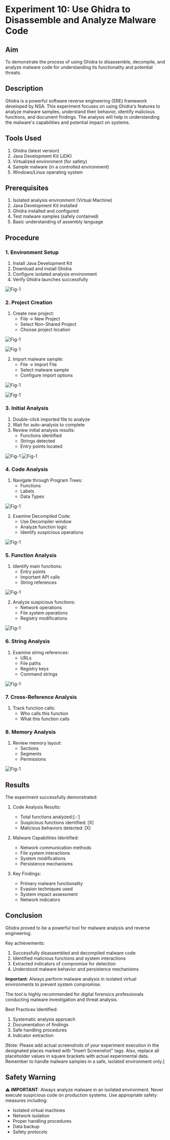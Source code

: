 # Experiment 10: Use Ghidra to Disassemble and Analyze Malware Code

## Aim
To demonstrate the process of using Ghidra to disassemble, decompile, and analyze malware code for understanding its functionality and potential threats.

## Description
Ghidra is a powerful software reverse engineering (SRE) framework developed by NSA. This experiment focuses on using Ghidra's features to analyze malware samples, understand their behavior, identify malicious functions, and document findings. The analysis will help in understanding the malware's capabilities and potential impact on systems.

## Tools Used
1. Ghidra (latest version)
2. Java Development Kit (JDK)
3. Virtualized environment (for safety)
4. Sample malware (in a controlled environment)
5. Windows/Linux operating system

## Prerequisites
1. Isolated analysis environment (Virtual Machine)
2. Java Development Kit installed
3. Ghidra installed and configured
4. Test malware samples (safely contained)
5. Basic understanding of assembly language

## Procedure

### 1. Environment Setup
1. Install Java Development Kit
2. Download and install Ghidra
3. Configure isolated analysis environment
4. Verify Ghidra launches successfully

<!-- [Insert Screenshot: Place screenshot of Ghidra's initial launch screen] -->
![Fig-1](<Output Screenshot\Exp10\Screenshot From 2025-10-26 01-09-37.png>)

### 2. Project Creation
1. Create new project:
   - File → New Project
   - Select Non-Shared Project
   - Choose project location
   
<!-- [Insert Screenshot: Place screenshot of project creation] -->
![Fig-1](<Output Screenshot\Exp10\Screenshot From 2025-10-26 01-17-47.png>)

![Fig-1](<Output Screenshot\Exp10\Screenshot From 2025-10-26 01-23-41.png>)

2. Import malware sample:
   - File → Import File
   - Select malware sample
   - Configure import options
   
<!-- [Insert Screenshot: Place screenshot showing import process] -->
![Fig-1](<Output Screenshot\Exp10\Screenshot From 2025-10-26 01-26-44.png>)

![Fig-1](<Output Screenshot\Exp10\Screenshot From 2025-10-26 01-27-20.png>)

### 3. Initial Analysis
1. Double-click imported file to analyze
2. Wait for auto-analysis to complete
3. Review initial analysis results:
   - Functions identified
   - Strings detected
   - Entry points located
   
<!-- [Insert Screenshot: Place screenshot of auto-analysis results] -->
![Fig-1](<Output Screenshot\Exp10\Screenshot From 2025-10-26 01-28-20.png>)
![Fig-1](<Output Screenshot\Exp10\Screenshot From 2025-10-26 01-30-50.png>)

### 4. Code Analysis
1. Navigate through Program Trees:
   - Functions
   - Labels
   - Data Types
   
<!-- [Insert Screenshot: Place screenshot of program structure] -->
![Fig-1](<Output Screenshot\Exp10\Screenshot From 2025-10-26 01-33-37.png>)

2. Examine Decompiled Code:
   - Use Decompiler window
   - Analyze function logic
   - Identify suspicious operations
   
<!-- [Insert Screenshot: Place screenshot of decompiled code view] -->
![Fig-1](<Output Screenshot\Exp10\Screenshot From 2025-10-26 01-41-16.png>)

### 5. Function Analysis
1. Identify main functions:
   - Entry points
   - Important API calls
   - String references
   
<!-- [Insert Screenshot: Place screenshot showing important functions] -->
![Fig-1](<Output Screenshot\Exp10\Screenshot From 2025-10-26 01-40-45.png>)

2. Analyze suspicious functions:
   - Network operations
   - File system operations
   - Registry modifications
   
<!-- [Insert Screenshot: Place screenshot of suspicious function analysis] -->
![Fig-1](<Output Screenshot/Exp1/Screenshot 2025-08-31 165800.png>)

### 6. String Analysis
1. Examine string references:
   - URLs
   - File paths
   - Registry keys
   - Command strings
   
<!-- [Insert Screenshot: Place screenshot of string analysis] -->
![Fig-1](<Output Screenshot/Exp1/Screenshot 2025-08-31 165800.png>)

### 7. Cross-Reference Analysis
1. Track function calls:
   - Who calls this function
   - What this function calls
   
### 8. Memory Analysis
1. Review memory layout:
   - Sections
   - Segments
   - Permissions
   
<!-- [Insert Screenshot: Place screenshot of memory layout] -->
![Fig-1](<Output Screenshot\Exp10\Screenshot From 2025-10-26 01-44-00.png>)

## Results
The experiment successfully demonstrated:

1. Code Analysis Results:
   - Total functions analyzed:[✅]
   - Suspicious functions identified: [X]
   - Malicious behaviors detected: [X]

2. Malware Capabilities Identified:
   - Network communication methods
   - File system interactions
   - System modifications
   - Persistence mechanisms

3. Key Findings:
   - Primary malware functionality
   - Evasion techniques used
   - System impact assessment
   - Network indicators


## Conclusion
Ghidra proved to be a powerful tool for malware analysis and reverse engineering.

Key achievements:
1. Successfully disassembled and decompiled malware code
2. Identified malicious functions and system interactions
3. Extracted indicators of compromise for detection
4. Understood malware behavior and persistence mechanisms

**Important**: Always perform malware analysis in isolated virtual environments to prevent system compromise.

The tool is highly recommended for digital forensics professionals conducting malware investigation and threat analysis.

Best Practices Identified:
1. Systematic analysis approach
2. Documentation of findings
3. Safe handling procedures
4. Indicator extraction

[Note: Please add actual screenshots of your experiment execution in the designated places marked with "Insert Screenshot" tags. Also, replace all placeholder values in square brackets with actual experimental data. Remember to handle malware samples in a safe, isolated environment only.]

## Safety Warning
⚠️ **IMPORTANT**: Always analyze malware in an isolated environment. Never execute suspicious code on production systems. Use appropriate safety measures including:
- Isolated virtual machines
- Network isolation
- Proper handling procedures
- Data backup
- Safety protocols